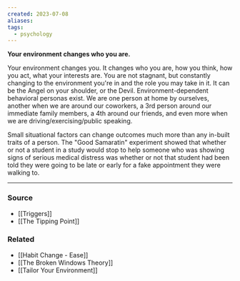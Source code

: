 ```yaml
---
created: 2023-07-08
aliases: 
tags:
  - psychology
---
```

**Your environment changes who you are.**

Your environment changes you. It changes who you are, how you think, how you act, what your interests are. You are not stagnant, but constantly changing to the environment you're in and the role you may take in it. It can be the Angel on your shoulder, or the Devil. Environment-dependent behavioral personas exist. We are one person at home by ourselves, another when we are around our coworkers, a 3rd person around our immediate family members, a 4th around our friends, and even more when we are driving/exercising/public speaking.

Small situational factors can change outcomes much more than any in-built traits of a person. The "Good Samaratin" experiment showed that whether or not a student in a study would stop to help someone who was showing signs of serious medical distress was whether or not that student had been told they were going to be late or early for a fake appointment they were walking to.

---

### Source
- [[Triggers]]
- [[The Tipping Point]]

### Related
- [[Habit Change - Ease]] 
- [[The Broken Windows Theory]] 
- [[Tailor Your Environment]]